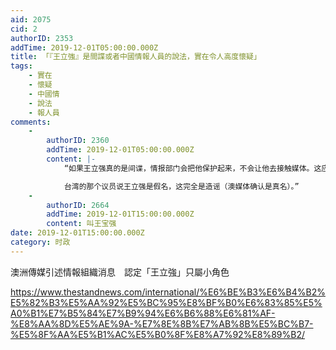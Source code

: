 ```yaml
---
aid: 2075
cid: 2
authorID: 2353
addTime: 2019-12-01T05:00:00.000Z
title: 「『王立強』是間諜或者中國情報人員的說法，實在令人高度懷疑」
tags:
    - 實在
    - 懷疑
    - 中國情
    - 說法
    - 報人員
comments:
    -
        authorID: 2360
        addTime: 2019-12-01T05:00:00.000Z
        content: |-
            “如果王立强真的是间谍，情报部门会把他保护起来，不会让他去接触媒体。这应该是常识。所以说王最多是个跑腿的，当然也可能是骗子。。

            台湾的那个议员说王立强是假名，这完全是造谣（澳媒体确认是真名）。”
    -
        authorID: 2664
        addTime: 2019-12-01T15:00:00.000Z
        content: 叫王宝强
date: 2019-12-01T15:00:00.000Z
category: 时政
---
```


澳洲傳媒引述情報組織消息　認定「王立強」只屬小角色

https://www.thestandnews.com/international/%E6%BE%B3%E6%B4%B2%E5%82%B3%E5%AA%92%E5%BC%95%E8%BF%B0%E6%83%85%E5%A0%B1%E7%B5%84%E7%B9%94%E6%B6%88%E6%81%AF-%E8%AA%8D%E5%AE%9A-%E7%8E%8B%E7%AB%8B%E5%BC%B7-%E5%8F%AA%E5%B1%AC%E5%B0%8F%E8%A7%92%E8%89%B2/
